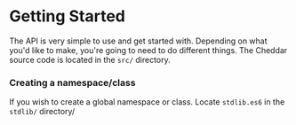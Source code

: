 # Getting Started

The API is very simple to use and get started with. Depending on what you'd like to make, you're going to need to do different things. The Cheddar source code is located in the `src/` directory.

### Creating a namespace/class

If you wish to create a global namespace or class. Locate `stdlib.es6` in the `stdlib/` directory/